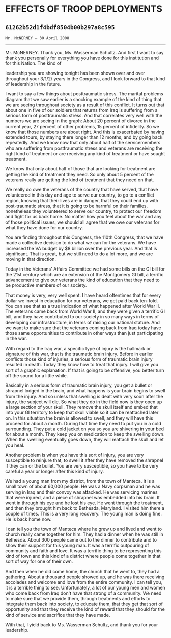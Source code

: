 # EFFECTS OF TROOP DEPLOYMENTS
## `61262b52d1f4bdf8504b00b297a8c595`
`Mr. McNERNEY — 30 April 2008`

---


Mr. McNERNEY. Thank you, Ms. Wasserman Schultz. And first I want to 
say thank you personally for everything you have done for this 
institution and for this Nation. The kind of


leadership you are showing tonight has been shown over and over 
throughout your 3/1/2/ years in the Congress, and I look forward to 
that kind of leadership in the future.

I want to say a few things about posttraumatic stress. The marital 
problems diagram that we saw earlier is a shocking example of the kind 
of thing that we are seeing throughout society as a result of this 
conflict. It turns out that about one in five of our soldiers that 
returns from Iraq is suffering from a serious form of posttraumatic 
stress. And that correlates very well with the numbers we are seeing in 
the graph: About 20 percent of divorce in the current year, 27 percent 
of other problems, 15 percent of infidelity. So we know that those 
numbers are about right. And this is exacerbated by having extended 
tours, by staying there longer than 12 months, and by going back 
repeatedly. And we know now that only about half of the servicemembers 
who are suffering from posttraumatic stress and veterans are receiving 
the right kind of treatment or are receiving any kind of treatment or 
have sought treatment.



We know that only about half of those that are looking for treatment 
are getting the kind of treatment they need. So only about 5 percent of 
the veterans really are getting the kind of treatment that they need on 
that.

We really do owe the veterans of the country that have served, that 
have volunteered in this day and age to serve our country, to go to a 
conflict region, knowing that their lives are in danger, that they 
could end up with post-traumatic stress, that it is going to be harmful 
on their families, nonetheless they volunteered to serve our country, 
to protect our freedom and fight for us back home. No matter how you 
feel about the war and any of those political issues, we should all 
agree that we owe our veterans for what they have done for our country.

You are finding throughout this Congress, the 110th Congress, that we 
have made a collective decision to do what we can for the veterans. We 
have increased the VA budget by $8 billion over the previous year. And 
that is significant. That is great, but we still need to do a lot more, 
and we are moving in that direction.

Today in the Veterans' Affairs Committee we had some bills on the GI 
bill for the 21st century which are an extension of the Montgomery GI 
bill, a terrific advancement to give our veterans the kind of education 
that they need to be productive members of our society.

That money is very, very well spent. I have heard oftentimes that for 
every dollar we invest in education for our veterans, we get paid back 
ten-fold. You can see that as a true indication of what happened after 
World War II. The veterans came back from World War II, and they were 
given a terrific GI bill, and they have contributed to our society in 
so many ways in terms of developing our infrastructure, in terms of 
raising our national stature. And we want to make sure that the 
veterans coming back from Iraq today have those same opportunities to 
contribute in other ways than just participating in the war.

With regard to the Iraq war, a specific type of injury is the 
hallmark or signature of this war, that is the traumatic brain injury. 
Before in earlier conflicts those kind of injuries, a serious form of 
traumatic brain injury resulted in death. Today they know how to treat 
that injury. I will give you sort of a graphic explanation. If that is 
going to be offensive, you better turn off the sound for a little 
while.

Basically in a serious form of traumatic brain injury, you get a 
bullet or shrapnel lodged in the brain, and what happens is your brain 
begins to swell from the injury. And so unless that swelling is dealt 
with very soon after the injury, the subject will die. So what they do 
in the field now is they open up a large section of your skull. They 
remove the skull itself and embed that into your GI territory to keep 
that skull viable so it can be reattached later on. In this situation 
the brain is allowed to swell, and they will have this proceed for 
about a month. During that time they need to put you in a cold 
surrounding. They put a cold jacket on you so you are shivering in your 
bed for about a month. They keep you on medication to keep the swelling 
down. When the swelling eventually goes down, they will reattach the 
skull and let you heal.

Another problem is when you have this sort of injury, you are very 
susceptible to reinjure that, to swell it after they have removed the 
shrapnel if they can or the bullet. You are very susceptible, so you 
have to be very careful a year or longer after this kind of injury.

We had a young man from my district, from the town of Manteca. It is 
a small town of about 60,000 people. He was a Navy corpsman and he was 
serving in Iraq and their convoy was attacked. He was servicing marines 
that were injured, and a piece of shrapnel was embedded into his brain. 
It went in through his eye and he lost his eye. He went through the 
treatment, and then they brought him back to Bethesda, Maryland. I 
visited him there a couple of times. This is a very long recovery. The 
young man is doing fine. He is back home now.

I can tell you the town of Manteca where he grew up and lived and 
went to church really came together for him. They had a dinner when he 
was still in Bethesda. About 300 people came out to the dinner to 
contribute and to show their support for this young man. It was a 
terrific outpouring of community and faith and love. It was a terrific 
thing to be representing this kind of town and this kind of a district 
where people come together in that sort of way for one of their own.

And then when he did come home, the church that he went to, they had 
a gathering. About a thousand people showed up, and he was there 
receiving accolades and welcome and love from the entire community. I 
can tell you, it is a terrible thing to see. Unfortunately, a lot of 
our young men and women who come back from Iraq don't have that strong 
of a community. We need to make sure that we provide them, through 
treatments and efforts to integrate them back into society, to educate 
them, that they get that sort of opportunity and that they receive the 
kind of reward that they should for the kind of service and sacrifice 
that they have made.

With that, I yield back to Ms. Wasserman Schultz, and thank you for 
your leadership.